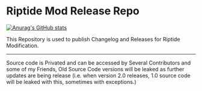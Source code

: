 # Riptide Mod Release Repo

[![Anurag's GitHub stats](https://github-readme-stats.vercel.app/api?username=iRiptideDev)](https://github.com/anuraghazra/github-readme-stats)

This Repository is used to publish Changelog and Releases for Riptide Modification. 

------------------------
Source code is Privated and can be accessed by Several Contributors and some of my Friends, Old Source Code versions will be leaked as further updates are being release (i.e. when version 2.0 releases, 1.0 source code will be leaked with this, sometimes with exceptions.)
